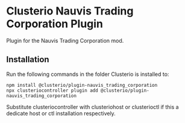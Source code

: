 # Clusterio Nauvis Trading Corporation Plugin

Plugin for the Nauvis Trading Corporation mod.


## Installation

Run the following commands in the folder Clusterio is installed to:

    npm install @clusterio/plugin-nauvis_trading_corporation
    npx clusteriocontroller plugin add @clusterio/plugin-nauvis_trading_corporation

Substitute clusteriocontroller with clusteriohost or clusterioctl if this a dedicate host or ctl installation respectively.
